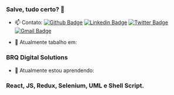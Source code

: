 ### Salve, tudo certo? 👋

- 📫 Contato:
[![Github Badge](https://img.shields.io/badge/-Github-000?style=flat-square&logo=Github&logoColor=white&link=https://github.com/ebersonra)](https://github.com/ebersonra)
[![Linkedin Badge](https://img.shields.io/badge/-LinkedIn-blue?style=flat-square&logo=Linkedin&logoColor=white&link=https://www.linkedin.com/in/eberson-ramos-b4a43657/)](https://www.linkedin.com/in/eberson-ramos-b4a43657/)
[![Twitter Badge](https://img.shields.io/badge/-Twitter-1ca0f1?style=flat-square&labelColor=1ca0f1&logo=twitter&logoColor=white&link=https://twitter.com/ebersonra)](https://twitter.com/ebersonra)
[![Gmail Badge](https://img.shields.io/badge/-leehcamposs@gmail.com-c14438?style=flat-square&logo=Gmail&logoColor=white&link=mailto:ebersonramos11@gmail.com)](mailto:ebersonramos11@gmail.com)

- 🔭 Atualmente tabalho em: 
### BRQ Digital Solutions

- 🌱 Atualmente estou aprendendo: 
### React, JS, Redux, Selenium, UML e Shell Script.
